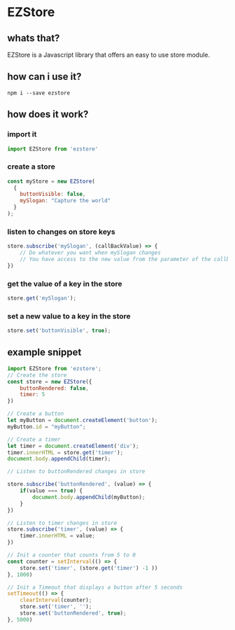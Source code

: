 # EZStore
## whats that?
EZStore is a Javascript library that offers an easy to use store module.

## how can i use it?
```
npm i --save ezstore
```

## how does it work?

### import it

```javascript
import EZStore from 'ezstore'
```

### create a store

```javascript
const myStore = new EZStore(
  {
    buttonVisible: false,
    mySlogan: "Capture the world"
  }
);
```

### listen to changes on store keys
```javascript
store.subscribe('mySlogan', (callBackValue) => {
    // Do whatever you want when mySlogan changes
    // You have access to the new value from the parameter of the callback function ( callBackValue )
})
```

### get the value of a key in the store
```javascript
store.get('mySlogan');
```

### set a new value to a key in the store
```javascript
store.set('buttonVisible', true);
```

## example snippet

```javascript
import EZStore from 'ezstore';
// Create the store
const store = new EZStore({
    buttonRendered: false,
    timer: 5
})

// Create a button
let myButton = document.createElement('button');
myButton.id = "myButton";

// Create a timer
let timer = document.createElement('div');
timer.innerHTML = store.get('timer');
document.body.appendChild(timer);

// Listen to buttonRendered changes in store

store.subscribe('buttonRendered', (value) => {
    if(value === true) {
        document.body.appendChild(myButton);
    }
})

// Listen to timer changes in store
store.subscribe('timer', (value) => {
    timer.innerHTML = value;
})

// Init a counter that counts from 5 to 0
const counter = setInterval(() => {
    store.set('timer', (store.get('timer') -1 ))
}, 1000)

// Init a Timeout that displays a button after 5 seconds
setTimeout(() => {
    clearInterval(counter);
    store.set('timer', '');
    store.set('buttonRendered', true);
}, 5000)

```
